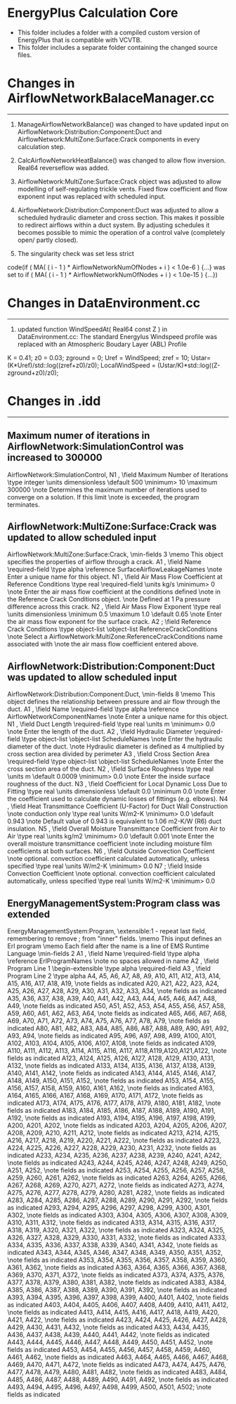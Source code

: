# EnergyPlus Calculation Core

- This folder includes a folder with a compiled custom version of EnergyPlus that is compatible with VCVTB. 
- This folder includes a separate folder containing the changed source files.

# Changes in AirflowNetworkBalaceManager.cc
-----

1) ManageAirflowNetworkBalance() was changed to have updated input on AirflowNetwork:Distribution:Component:Duct and AirflowNetwork:MultiZone:Surface:Crack components in every calculation step.

2) CalcAirflowNetworkHeatBalance() was changed to allow flow inversion. Real64 reverseflow was added.

3) AirflowNetwork:MultiZone:Surface:Crack object was adjusted to allow modelling of self-regulating trickle vents. Fixed flow coefficient and flow exponent input was replaced with scheduled input.

4) AirflowNetwork:Distribution:Component:Duct was adjusted to allow a scheduled hydraulic diameter and cross section. This makes it possible to redirect airflows within a duct system. By adjusting schedules it becomes possible to mimic the operation of a control valve (completely open/ partly closed).

5) The singularity check was set less strict

code(if ( MA( ( i - 1 ) * AirflowNetworkNumOfNodes + i ) < 1.0e-6 ) {...} was set to
if ( MA( ( i - 1 ) * AirflowNetworkNumOfNodes + i ) < 1.0e-15 ) {...})
				

# Changes in DataEnvironment.cc 
-----

1) updated function WindSpeedAt( Real64 const Z ) in DataEnvironment.cc:
The standard Energylus Windspeed profile was replaced with an Atmospheric Boudary Layer (ABL) Profile

K = 0.41;
z0 = 0.03;
zground = 0;
Uref = WindSpeed;
zref = 10;
Ustar=(K*Uref)/std::log((zref+z0)/z0);
LocalWindSpeed = (Ustar/K)*std::log((Z-zground+z0)/z0);

# Changes in .idd
-----

Maximum numer of iterations in AirflowNetwork:SimulationControl was increased to 300000
---------------------------------------------------------------------------------------

AirflowNetwork:SimulationControl,
N1 , \field Maximum Number of Iterations
      \type integer
      \units dimensionless
      \default 500
      \minimum> 10
      \maximum 300000
      \note Determines the maximum number of iterations used to converge on a solution. If this limit
      \note is exceeded, the program terminates.

AirflowNetwork:MultiZone:Surface:Crack was updated to allow scheduled input
---------------------------------------------------------------------------------------

AirflowNetwork:MultiZone:Surface:Crack,
      \min-fields 3
      \memo This object specifies the properties of airflow through a crack.
 A1 , \field Name
      \required-field
      \type alpha
      \reference SurfaceAirflowLeakageNames
      \note Enter a unique name for this object.
 N1 , \field Air Mass Flow Coefficient at Reference Conditions
      \type real
      \required-field
      \units kg/s
      \minimum> 0
      \note Enter the air mass flow coefficient at the conditions defined
      \note in the Reference Crack Conditions object.
      \note Defined at 1 Pa pressure difference across this crack.
 N2 , \field Air Mass Flow Exponent
      \type real
      \units dimensionless
      \minimum 0.5
      \maximum 1.0
      \default 0.65
      \note Enter the air mass flow exponent for the surface crack.
 A2 ; \field Reference Crack Conditions
      \type object-list
      \object-list ReferenceCrackConditions
      \note Select a AirflowNetwork:MultiZone:ReferenceCrackConditions name associated with
      \note the air mass flow coefficient entered above.

AirflowNetwork:Distribution:Component:Duct was updated to allow scheduled input
---------------------------------------------------------------------------------------

AirflowNetwork:Distribution:Component:Duct,
      \min-fields 8
      \memo This object defines the relationship between pressure and air flow through the duct.
 A1 , \field Name
      \required-field
      \type alpha
      \reference AirflowNetworkComponentNames
      \note Enter a unique name for this object.
 N1 , \field Duct Length
      \required-field
      \type real
      \units m
      \minimum> 0.0
      \note Enter the length of the duct.
 A2 , \field Hydraulic Diameter
      \required-field
      \type object-list
      \object-list ScheduleNames
      \note Enter the hydraulic diameter of the duct.
      \note Hydraulic diameter is defined as 4 multiplied by cross section area divided by perimeter
 A3 , \field Cross Section Area
      \required-field
      \type object-list
      \object-list ScheduleNames
      \note Enter the cross section area of the duct.
 N2 , \field Surface Roughness
      \type real
      \units m
      \default 0.0009
      \minimum> 0.0
      \note Enter the inside surface roughness of the duct.
 N3 , \field Coefficient for Local Dynamic Loss Due to Fitting
      \type real
      \units dimensionless
      \default 0.0
      \minimum 0.0
      \note Enter the coefficient used to calculate dynamic losses of fittings (e.g. elbows).
 N4 , \field Heat Transmittance Coefficient (U-Factor) for Duct Wall Construction
      \note conduction only
      \type real
      \units W/m2-K
      \minimum> 0.0
      \default 0.943
      \note Default value of 0.943 is equivalent to 1.06 m2-K/W (R6) duct insulation.
 N5 , \field Overall Moisture Transmittance Coefficient from Air to Air
      \type real
      \units kg/m2
      \minimum> 0.0
      \default 0.001
      \note Enter the overall moisture transmittance coefficient
      \note including moisture film coefficients at both surfaces.
 N6 , \field Outside Convection Coefficient
      \note optional. convection coefficient calculated automatically, unless specified
      \type real
      \units W/m2-K
      \minimum> 0.0
 N7 ; \field Inside Convection Coefficient
      \note optional. convection coefficient calculated automatically, unless specified
      \type real
      \units W/m2-K
      \minimum> 0.0

EnergyManagementSystem:Program class was extended
---------------------------------------------------------------------------------------

EnergyManagementSystem:Program,
       \extensible:1 - repeat last field, remembering to remove ; from "inner" fields.
       \memo This input defines an Erl program
       \memo Each field after the name is a line of EMS Runtime Language
       \min-fields 2
  A1 , \field Name
       \required-field
       \type alpha
       \reference ErlProgramNames
       \note no spaces allowed in name
  A2 , \field Program Line 1
       \begin-extensible
       \type alpha
       \required-field
  A3 , \field Program Line 2
       \type alpha
  A4, A5, A6, A7, A8, A9, A10, A11, A12, A13, A14, A15, A16, A17, A18, A19, \note fields as indicated
  A20, A21, A22, A23, A24, A25, A26, A27, A28, A29, A30, A31, A32, A33, A34, \note fields as indicated
  A35, A36, A37, A38, A39, A40, A41, A42, A43, A44, A45, A46, A47, A48, A49, \note fields as indicated
  A50, A51, A52, A53, A54, A55, A56, A57, A58, A59, A60, A61, A62, A63, A64, \note fields as indicated
  A65, A66, A67, A68, A69, A70, A71, A72, A73, A74, A75, A76, A77, A78, A79, \note fields as indicated
  A80, A81, A82, A83, A84, A85, A86, A87, A88, A89, A90, A91, A92, A93, A94, \note fields as indicated
  A95, A96, A97, A98, A99, A100, A101, A102, A103, A104, A105, A106, A107, A108,   \note fields as indicated
  A109, A110, A111, A112, A113, A114, A115, A116, A117, A118,A119,A120,A121,A122, \note fields as indicated
  A123, A124, A125, A126, A127, A128, A129, A130, A131, A132, \note fields as indicated
  A133, A134, A135, A136, A137, A138, A139, A140, A141, A142, \note fields as indicated
  A143, A144, A145, A146, A147, A148, A149, A150, A151, A152, \note fields as indicated
  A153, A154, A155, A156, A157, A158, A159, A160, A161, A162, \note fields as indicated
  A163, A164, A165, A166, A167, A168, A169, A170, A171, A172, \note fields as indicated
  A173, A174, A175, A176, A177, A178, A179, A180, A181, A182, \note fields as indicated
  A183, A184, A185, A186, A187, A188, A189, A190, A191, A192, \note fields as indicated
  A193, A194, A195, A196, A197, A198, A199, A200, A201, A202, \note fields as indicated
  A203, A204, A205, A206, A207, A208, A209, A210, A211, A212, \note fields as indicated
  A213, A214, A215, A216, A217, A218, A219, A220, A221, A222, \note fields as indicated
  A223, A224, A225, A226, A227, A228, A229, A230, A231, A232, \note fields as indicated
  A233, A234, A235, A236, A237, A238, A239, A240, A241, A242, \note fields as indicated
  A243, A244, A245, A246, A247, A248, A249, A250, A251, A252, \note fields as indicated
  A253, A254, A255, A256, A257, A258, A259, A260, A261, A262, \note fields as indicated
  A263, A264, A265, A266, A267, A268, A269, A270, A271, A272, \note fields as indicated
  A273, A274, A275, A276, A277, A278, A279, A280, A281, A282, \note fields as indicated
  A283, A284, A285, A286, A287, A288, A289, A290, A291, A292, \note fields as indicated
  A293, A294, A295, A296, A297, A298, A299, A300, A301, A302, \note fields as indicated
  A303, A304, A305, A306, A307, A308, A309, A310, A311, A312, \note fields as indicated
  A313, A314, A315, A316, A317, A318, A319, A320, A321, A322, \note fields as indicated
  A323, A324, A325, A326, A327, A328, A329, A330, A331, A332, \note fields as indicated
  A333, A334, A335, A336, A337, A338, A339, A340, A341, A342, \note fields as indicated
  A343, A344, A345, A346, A347, A348, A349, A350, A351, A352, \note fields as indicated
  A353, A354, A355, A356, A357, A358, A359, A360, A361, A362, \note fields as indicated
  A363, A364, A365, A366, A367, A368, A369, A370, A371, A372, \note fields as indicated
  A373, A374, A375, A376, A377, A378, A379, A380, A381, A382, \note fields as indicated
  A383, A384, A385, A386, A387, A388, A389, A390, A391, A392, \note fields as indicated
  A393, A394, A395, A396, A397, A398, A399, A400, A401, A402, \note fields as indicated
  A403, A404, A405, A406, A407, A408, A409, A410, A411, A412, \note fields as indicated
  A413, A414, A415, A416, A417, A418, A419, A420, A421, A422, \note fields as indicated
  A423, A424, A425, A426, A427, A428, A429, A430, A431, A432, \note fields as indicated
  A433, A434, A435, A436, A437, A438, A439, A440, A441, A442, \note fields as indicated
  A443, A444, A445, A446, A447, A448, A449, A450, A451, A452, \note fields as indicated
  A453, A454, A455, A456, A457, A458, A459, A460, A461, A462, \note fields as indicated
  A463, A464, A465, A466, A467, A468, A469, A470, A471, A472, \note fields as indicated
  A473, A474, A475, A476, A477, A478, A479, A480, A481, A482, \note fields as indicated
  A483, A484, A485, A486, A487, A488, A489, A490, A491, A492, \note fields as indicated
A493, A494, A495, A496, A497, A498, A499, A500, A501, A502; \note fields as indicated
